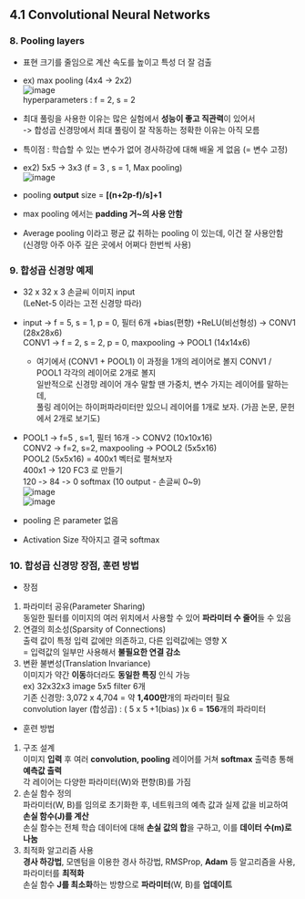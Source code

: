 ## 4.1 Convolutional Neural Networks

### 8. Pooling layers

- 표현 크기를 줄임으로 계산 속도를 높이고 특성 더 잘 검출
- ex) max pooling (4x4 -> 2x2)  
  ![image](https://github.com/user-attachments/assets/fd8209b2-c326-4765-aedc-6a9709845ec2)  
  hyperparameters : f = 2, s = 2

- 최대 풀링을 사용한 이유는 많은 실험에서 **성능이 좋고 직관력**이 있어서  
  -> 합성곱 신경망에서 최대 풀링이 잘 작동하는 정확한 이유는 아직 모름  
- 특이점 : 학습할 수 있는 변수가 없어 경사하강에 대해 배울 게 없음 (= 변수 고정) 

- ex2) 5x5 -> 3x3 (f = 3 , s = 1, Max pooling)  
  ![image](https://github.com/user-attachments/assets/156e91d7-2d6c-4352-a640-bdcb6df5ab75)  

- pooling **output** size = **[(n+2p-f)/s]+1** 
- max pooling 에서는 **padding 거~의 사용 안함**
- Average pooling 이라고 평균 값 취하는 pooling 이 있는데, 이건 잘 사용안함  
	(신경망 아주 아주 깊은 곳에서 어쩌다 한번씩 사용)

### 9. 합성곱 신경망 예제
- 32 x 32 x 3 손글씨 이미지 input  
  (LeNet-5 이라는 고전 신경망 따라)

- input -> f = 5, s = 1, p = 0, 필터 6개 +bias(편향) +ReLU(비선형성) -> CONV1 (28x28x6)  
  CONV1 -> f = 2, s = 2, p = 0, maxpooling -> POOL1 (14x14x6)

  - 여기에서 (CONV1 + POOL1) 이 과정을 1개의 레이어로 볼지 CONV1 / POOL1 각각의 레이어로 2개로 볼지  
    일반적으로 신경망 레이어 개수 말할 땐 가중치, 변수 가지는 레이어를 말하는데,  
    풀링 레이어는 하이퍼파라미터만 있으니 레이어를 1개로 보자. (가끔 논문, 문헌에서 2개로 보기도)  

- POOL1 -> f=5 , s=1, 필터 16개 -> CONV2 (10x10x16)  
  CONV2 -> f=2, s=2, maxpooling -> POOL2 (5x5x16)  
  POOL2 (5x5x16) = 400x1 벡터로 펼쳐보자  
  400x1 -> 120 FC3 로 만들기  
  120 -> 84 -> 0 softmax (10 output - 손글씨 0~9)  
  ![image](https://github.com/user-attachments/assets/e24c58b4-a479-484a-b573-2f5ced901ea0)  
  ![image](https://github.com/user-attachments/assets/416c7153-e6c0-47f3-8c76-7c88f00a1c3a)  

- pooling 은 parameter 없음
- Activation Size 작아지고 결국 softmax

### 10. 합성곱 신경망 장점, 훈련 방법
- 장점
1. 파라미터 공유(Parameter Sharing)  
  동일한 필터를 이미지의 여러 위치에서 사용할 수 있어 **파라미터 수 줄어**들 수 있음  
2. 연결의 희소성(Sparsity of Connections)  
   출력 값이 특정 입력 값에만 의존하고, 다른 입력값에는 영향 X  
   = 입력값의 일부만 사용해서 **불필요한 연결 감소**  
3. 변환 불변성(Translation Invariance)  
   이미지가 약간 **이동**하더라도 **동일한 특징** 인식 가능  
ex) 32x32x3 image 5x5 filter 6개  
   기존 신경망: 3,072 x 4,704 = 약 **1,400만**개의 파라미터 필요  
   convolution layer (합성곱) : ( 5 x 5 +1(bias) )x 6 = **156**개의 파라미터
   
- 훈련 방법  
1. 구조 설계  
   이미지 **입력** 후 여러 **convolution, pooling** 레이어를 거쳐 **softmax** 출력층 통해 **예측값 출력**   
   각 레이어는 다양한 파라미터(W)와 편향(B)를 가짐  
2. 손실 함수 정의  
   파라미터(W, B)를 임의로 초기화한 후, 네트워크의 예측 값과 실제 값을 비교하여 **손실 함수(J)를 계산**  
   손실 함수는 전체 학습 데이터에 대해 **손실 값의 합**을 구하고, 이를 **데이터 수(m)로 나눔**  
3. 최적화 알고리즘 사용  
   **경사 하강법**, 모멘텀을 이용한 경사 하강법, RMSProp, **Adam** 등 알고리즘을 사용, 파라미터를 **최적화**  
   손실 함수 **J를 최소화**하는 방향으로 **파라미터**(W, B)를 **업데이트**

